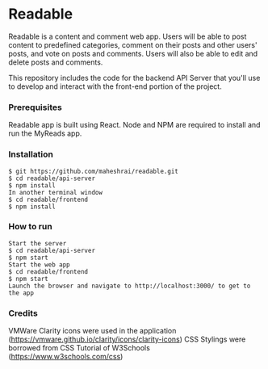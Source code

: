 # Readable

Readable is a content and comment web app. Users will be able to post content to predefined categories, comment on their posts and other users' posts, and vote on posts and comments. Users will also be able to edit and delete posts and comments.

This repository includes the code for the backend API Server that you'll use to develop and interact with the front-end portion of the project.

### Prerequisites

Readable app is built using React. Node and NPM are required to install and run the MyReads app.

### Installation

```
$ git https://github.com/maheshrai/readable.git
$ cd readable/api-server
$ npm install
In another terminal window
$ cd readable/frontend
$ npm install
```

### How to run

```
Start the server
$ cd readable/api-server
$ npm start
Start the web app
$ cd readable/frontend
$ npm start
Launch the browser and navigate to http://localhost:3000/ to get to the app
```

### Credits

VMWare Clarity icons were used in the application (https://vmware.github.io/clarity/icons/clarity-icons)
CSS Stylings were borrowed from CSS Tutorial of W3Schools (https://www.w3schools.com/css)


